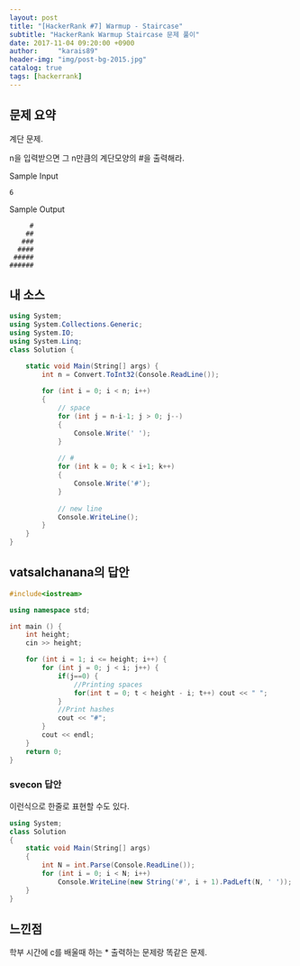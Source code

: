 ```yaml
---
layout: post
title: "[HackerRank #7] Warmup - Staircase"
subtitle: "HackerRank Warmup Staircase 문제 풀이"
date: 2017-11-04 09:20:00 +0900
author:     "karais89"
header-img: "img/post-bg-2015.jpg"
catalog: true
tags: [hackerrank]
---
```


## 문제 요약

계단 문제.

n을 입력받으면 그 n만큼의 계단모양의 #을 출력해라.

Sample Input

```
6 
```
Sample Output

```
     #
    ##
   ###
  ####
 #####
######
```

## 내 소스

```csharp
using System;
using System.Collections.Generic;
using System.IO;
using System.Linq;
class Solution {

    static void Main(String[] args) {
        int n = Convert.ToInt32(Console.ReadLine());
        
        for (int i = 0; i < n; i++)
        {
            // space
            for (int j = n-i-1; j > 0; j--)
            {
                Console.Write(' ');
            }
            
            // #
            for (int k = 0; k < i+1; k++)
            {
                Console.Write('#');
            }
            
            // new line
            Console.WriteLine();
        }
    }
}
```

## vatsalchanana의 답안

```cpp
#include<iostream>

using namespace std;

int main () {
    int height;
    cin >> height;

    for (int i = 1; i <= height; i++) {
        for (int j = 0; j < i; j++) {
            if(j==0) {		
                //Printing spaces 
                for(int t = 0; t < height - i; t++) cout << " ";
            }
            //Print hashes
            cout << "#";
        }
        cout << endl;
    }
    return 0;
}
```

### svecon 답안

이런식으로 한줄로 표현할 수도 있다.

```csharp
using System;
class Solution
{
    static void Main(String[] args)
    {
        int N = int.Parse(Console.ReadLine());
        for (int i = 0; i < N; i++)
            Console.WriteLine(new String('#', i + 1).PadLeft(N, ' '));
    }
}
```

## 느낀점

학부 시간에 c를 배울때 하는 * 출력하는 문제랑 똑같은 문제.